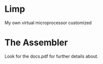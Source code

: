 # Limp

My own virtual microprocessor customized

# The Assembler

Look for the docs.pdf for further details about.
